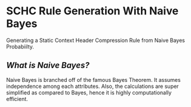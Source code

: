 # SCHC Rule Generation With Naive Bayes
Generating a Static Context Header Compression Rule from Naive Bayes Probabiilty.

## *What is Naive Bayes?*
Naive Bayes is branched off of the famous Bayes Theorem. It assumes independence among each attributes. Also, the calculations are super simplified as compared to Bayes, hence it is highly computationally efficient.
